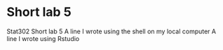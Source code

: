 # Short lab 5
Stat302 Short lab 5
A line I wrote using the shell on my local computer
A line I wrote using Rstudio